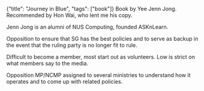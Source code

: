 {"title": "Journey in Blue", "tags": ["book"]}
Book by Yee Jenn Jong. Recommended by Hon Wai, who lent me his copy.

Jenn Jong is an alumni of NUS Computing, founded ASKnLearn.

Opposition to ensure that SG has the best policies and to serve as backup in
the event that the ruling party is no longer fit to rule.

Difficult to become a member, most start out as volunteers. Low is strict on what members say to the media.

Opposition MP/NCMP assigned to several ministries to understand how it operates
and to come up with related policies.

